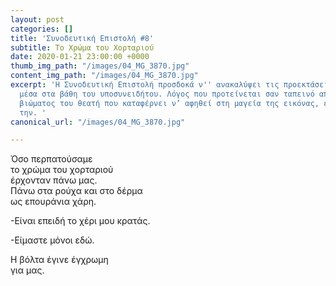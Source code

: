 ```yaml
---
layout: post
categories: []
title: 'Συνοδευτική Επιστολή #8'
subtitle: Το Χρώμα του Χορταριού
date: 2020-01-21 23:00:00 +0000
thumb_img_path: "/images/04_MG_3870.jpg"
content_img_path: "/images/04_MG_3870.jpg"
excerpt: 'Η Συνοδευτική Επιστολή προσδοκά ν'' ανακαλύψει τις προεκτάσεις της εικόνας
  μέσα στα βάθη του υποσυνειδήτου. Λόγος που προτείνεται σαν ταπεινό απαύγασμα του
  βιώματος του θεατή που καταφέρνει ν’ αφηθεί στη μαγεία της εικόνας, επαναδημιουργώντας
  την. '
canonical_url: "/images/04_MG_3870.jpg"

---
```

Όσο περπατούσαμε   
το χρώμα του χορταριού  
έρχονταν πάνω μας.  
Πάνω στα ρούχα και στο δέρμα  
ως επουράνια χάρη.

\-Είναι επειδή το χέρι μου κρατάς.

\-Είμαστε μόνοι εδώ.

Η βόλτα έγινε έγχρωμη  
για μας.